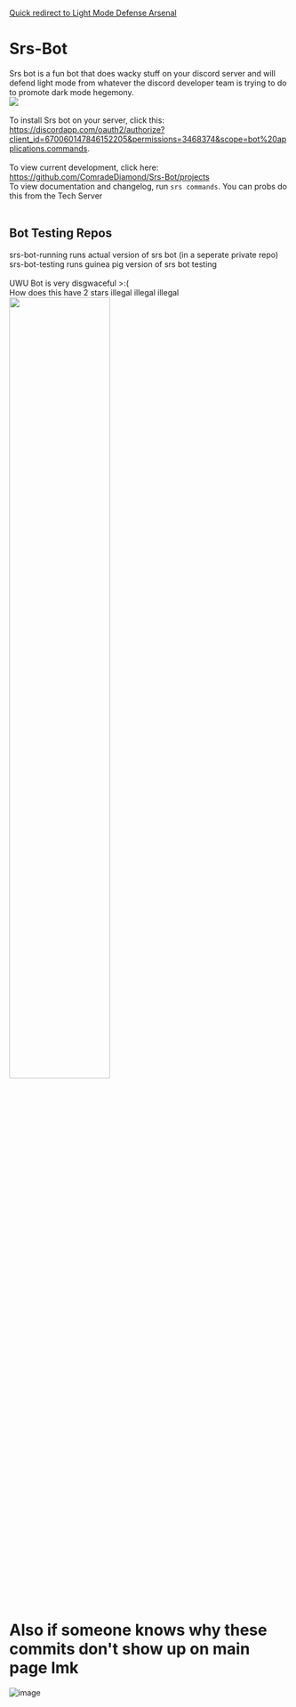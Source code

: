 <a href="https://github.com/ComradeDiamond/Srs-Bot/tree/master/Commands/Fun/Defense%20Arsenal">Quick redirect to Light Mode Defense Arsenal</a> <br />
# Srs-Bot
Srs bot is a fun bot that does wacky stuff on your discord server and will defend light mode from whatever the discord developer team is trying to do to promote dark mode hegemony. <br />
<img src="https://i.imgur.com/rqq7uQL.png"/> <br />
<br />
To install Srs bot on your server, click this: https://discordapp.com/oauth2/authorize?client_id=670060147846152205&permissions=3468374&scope=bot%20applications.commands. <br><br>
To view current development, click here: https://github.com/ComradeDiamond/Srs-Bot/projects <br>
To view documentation and changelog, run `srs commands`. You can probs do this from the Tech Server
<br /><br />
## Bot Testing Repos
srs-bot-running runs actual version of srs bot (in a seperate private repo)<br>
srs-bot-testing runs guinea pig version of srs bot testing
<br /> <br />
UWU Bot is very disgwaceful >:( <br />
How does this have 2 stars illegal illegal illegal <br />
<img src="https://i.imgur.com/8wRv5th.png" style="width: 60%"/>
# Also if someone knows why these commits don't show up on main page lmk
![image](https://user-images.githubusercontent.com/60296568/156484549-4ba78c87-a427-459c-aa05-ca465270a7e9.png)
